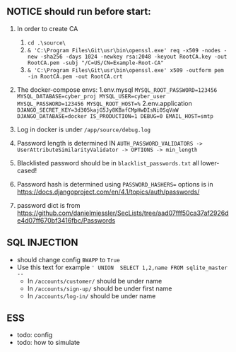 ## NOTICE should run before start:
1. In order to create CA
   1. `cd .\source\`
   2. `& 'C:\Program Files\Git\usr\bin\openssl.exe' req -x509 -nodes -new -sha256 -days 1024 -newkey rsa:2048 -keyout RootCA.key -out RootCA.pem -subj "/C=US/CN=Example-Root-CA"`
   3. `& 'C:\Program Files\Git\usr\bin\openssl.exe' x509 -outform pem -in RootCA.pem -out RootCA.crt`
2. The docker-compose envs:
   1.env.mysql ```MYSQL_ROOT_PASSWORD=123456
MYSQL_DATABASE=cyber_proj
MYSQL_USER=cyber_user
MYSQL_PASSWORD=123456
MYSQL_ROOT_HOST=%```
   2.env.application ```DJANGO_SECRET_KEY=3d305kajG5Jy8KBafCMpHwDIsNi0SqVaW
DJANGO_DATABASE=docker
IS_PRODUCTION=1
DEBUG=0
EMAIL_HOST=smtp```

3. Log in docker is under `/app/source/debug.log` 
4. Password length is determined IN `AUTH_PASSWORD_VALIDATORS -> UserAttributeSimilarityValidator -> OPTIONS -> min_length`
5. Blacklisted password should be in `blacklist_passwords.txt` all lower-cased!
6. Password hash is determined using `PASSWORD_HASHERS=` options is in https://docs.djangoproject.com/en/4.1/topics/auth/passwords/

7. password dict is from https://github.com/danielmiessler/SecLists/tree/aad07fff50ca37af2926de4d07ff670bf3416fbc/Passwords

 
## SQL INJECTION
- should change config `BWAPP` to `True`
- Use this text for example `' UNION  SELECT 1,2,name FROM sqlite_master --`
  - In `/accounts/customer/` should be under name
  - In `/accounts/sign-up/` should be under first name
  - In `/accounts/log-in/` should be under name

## ESS
- todo: config
- todo: how to simulate